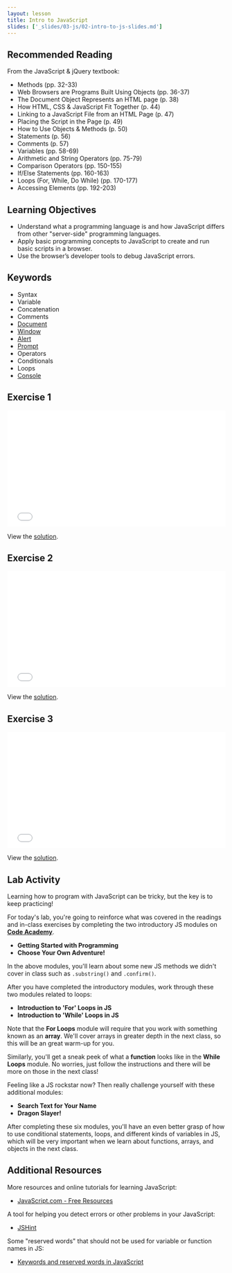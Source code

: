 ```yaml
---
layout: lesson
title: Intro to JavaScript
slides: ['_slides/03-js/02-intro-to-js-slides.md']
---
```


## Recommended Reading

From the JavaScript & jQuery textbook:

- Methods (pp. 32-33)
- Web Browsers are Programs Built Using Objects (pp. 36-37)
- The Document Object Represents an HTML page (p. 38)
- How HTML, CSS & JavaScript Fit Together (p. 44)
- Linking to a JavaScript File from an HTML Page (p. 47)
- Placing the Script in the Page (p. 49)
- How to Use Objects & Methods (p. 50)
- Statements (p. 56)
- Comments (p. 57)
- Variables (pp. 58-69)
- Arithmetic and String Operators (pp. 75-79)
- Comparison Operators (pp. 150-155)
- If/Else Statements (pp. 160-163)
- Loops (For, While, Do While) (pp. 170-177)
- Accessing Elements (pp. 192-203)

## Learning Objectives

- Understand what a programming language is and how JavaScript differs from other "server-side" programming languages.
- Apply basic programming concepts to JavaScript to create and run basic scripts in a browser.
- Use the browser’s developer tools to debug JavaScript errors.

## Keywords

- Syntax
- Variable
- Concatenation
- Comments
- [Document](https://developer.mozilla.org/en-US/docs/Web/API/document)
- [Window](https://developer.mozilla.org/en-US/docs/Web/API/Window)
- [Alert](https://developer.mozilla.org/en-US/docs/Web/API/Window/alert)
- [Prompt](https://developer.mozilla.org/en-US/docs/Web/API/Window/prompt)
- Operators
- Conditionals
- Loops
- [Console](https://developer.mozilla.org/en-US/docs/Tools/Web_Console)

## Exercise 1

<iframe height='268' scrolling='no' src='//codepen.io/redacademy/embed/RProXV/?height=268&theme-id=0&default-tab=js' frameborder='no' allowtransparency='true' allowfullscreen='true' style='width: 100%;'>See the Pen <a href='http://codepen.io/redacademy/pen/RProXV/'>RProXV</a> by RED Academy (<a href='http://codepen.io/redacademy'>@redacademy</a>) on <a href='http://codepen.io'>CodePen</a>.
</iframe>

View the [solution](http://codepen.io/redacademy/pen/gpPgOG).

## Exercise 2

<iframe height='268' scrolling='no' src='//codepen.io/redacademy/embed/EjPZja/?height=268&theme-id=0&default-tab=js' frameborder='no' allowtransparency='true' allowfullscreen='true' style='width: 100%;'>See the Pen <a href='http://codepen.io/redacademy/pen/EjPZja/'>EjPZja</a> by RED Academy (<a href='http://codepen.io/redacademy'>@redacademy</a>) on <a href='http://codepen.io'>CodePen</a>.
</iframe>

View the [solution](http://codepen.io/redacademy/pen/zGrmzM).

## Exercise 3

<iframe height='268' scrolling='no' src='//codepen.io/redacademy/embed/XbXxey/?height=268&theme-id=0&default-tab=js' frameborder='no' allowtransparency='true' allowfullscreen='true' style='width: 100%;'>See the Pen <a href='http://codepen.io/redacademy/pen/XbXxey/'>XbXxey</a> by RED Academy (<a href='http://codepen.io/redacademy'>@redacademy</a>) on <a href='http://codepen.io'>CodePen</a>.
</iframe>

View the [solution](http://codepen.io/redacademy/pen/jPWQVQ).

## Lab Activity

Learning how to program with JavaScript can be tricky, but the key is to keep practicing!

For today's lab, you're going to reinforce what was covered in the readings and in-class exercises by completing the two introductory JS modules on **[Code Academy](https://www.codecademy.com/tracks/javascript)**.

- **Getting Started with Programming**
- **Choose Your Own Adventure!**

In the above modules, you'll learn about some new JS methods we didn't cover in class such as `.substring()` and `.confirm()`.

After you have completed the introductory modules, work through these two modules related to loops:

- **Introduction to 'For' Loops in JS**
- **Introduction to 'While' Loops in JS**

Note that the **For Loops** module will require that you work with something known as an **array**. We'll cover arrays in greater depth in the next class, so this will be an great warm-up for you.

Similarly, you'll get a sneak peek of what a **function** looks like in the **While Loops** module. No worries, just follow the instructions and there will be more on those in the next class!

Feeling like a JS rockstar now? Then really challenge yourself with these additional modules:

- **Search Text for Your Name**
- **Dragon Slayer!**

After completing these six modules, you'll have an even better grasp of how to use conditional statements, loops, and different kinds of variables in JS, which will be very important when we learn about functions, arrays, and objects in the next class.

## Additional Resources

More resources and online tutorials for learning JavaScript:

- [JavaScript.com - Free Resources](https://www.javascript.com/resources)

A tool for helping you detect errors or other problems in your JavaScript:

- [JSHint](http://jshint.com/)

Some "reserved words" that should not be used for variable or function names in JS:

- [Keywords and reserved words in JavaScript](http://javascriptbook.com/extras/keywords-and-reserved-words/)
